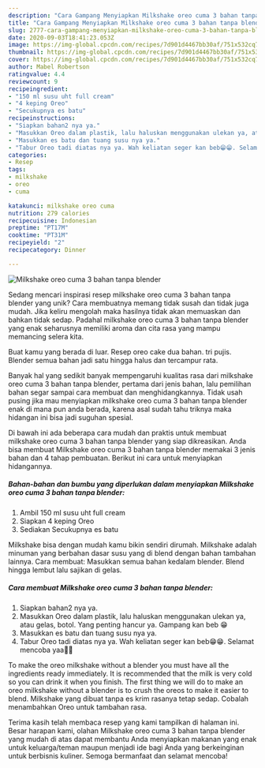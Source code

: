```yaml
---
description: "Cara Gampang Menyiapkan Milkshake oreo cuma 3 bahan tanpa blender yang Enak Banget"
title: "Cara Gampang Menyiapkan Milkshake oreo cuma 3 bahan tanpa blender yang Enak Banget"
slug: 2777-cara-gampang-menyiapkan-milkshake-oreo-cuma-3-bahan-tanpa-blender-yang-enak-banget
date: 2020-09-03T18:41:23.053Z
image: https://img-global.cpcdn.com/recipes/7d901d4467bb30af/751x532cq70/milkshake-oreo-cuma-3-bahan-tanpa-blender-foto-resep-utama.jpg
thumbnail: https://img-global.cpcdn.com/recipes/7d901d4467bb30af/751x532cq70/milkshake-oreo-cuma-3-bahan-tanpa-blender-foto-resep-utama.jpg
cover: https://img-global.cpcdn.com/recipes/7d901d4467bb30af/751x532cq70/milkshake-oreo-cuma-3-bahan-tanpa-blender-foto-resep-utama.jpg
author: Mabel Robertson
ratingvalue: 4.4
reviewcount: 9
recipeingredient:
- "150 ml susu uht full cream"
- "4 keping Oreo"
- "Secukupnya es batu"
recipeinstructions:
- "Siapkan bahan2 nya ya."
- "Masukkan Oreo dalam plastik, lalu haluskan menggunakan ulekan ya, atau gelas, botol. Yang penting hancur ya. Gampang kan beb 😁"
- "Masukkan es batu dan tuang susu nya ya."
- "Tabur Oreo tadi diatas nya ya. Wah keliatan seger kan beb😁😁. Selamat mencoba yaa💞💞"
categories:
- Resep
tags:
- milkshake
- oreo
- cuma

katakunci: milkshake oreo cuma 
nutrition: 279 calories
recipecuisine: Indonesian
preptime: "PT17M"
cooktime: "PT31M"
recipeyield: "2"
recipecategory: Dinner

---
```



![Milkshake oreo cuma 3 bahan tanpa blender](https://img-global.cpcdn.com/recipes/7d901d4467bb30af/751x532cq70/milkshake-oreo-cuma-3-bahan-tanpa-blender-foto-resep-utama.jpg)

Sedang mencari inspirasi resep milkshake oreo cuma 3 bahan tanpa blender yang unik? Cara membuatnya memang tidak susah dan tidak juga mudah. Jika keliru mengolah maka hasilnya tidak akan memuaskan dan bahkan tidak sedap. Padahal milkshake oreo cuma 3 bahan tanpa blender yang enak seharusnya memiliki aroma dan cita rasa yang mampu memancing selera kita.

Buat kamu yang berada di luar. Resep oreo cake dua bahan. tri pujis. Blender semua bahan jadi satu hingga halus dan tercampur rata.

Banyak hal yang sedikit banyak mempengaruhi kualitas rasa dari milkshake oreo cuma 3 bahan tanpa blender, pertama dari jenis bahan, lalu pemilihan bahan segar sampai cara membuat dan menghidangkannya. Tidak usah pusing jika mau menyiapkan milkshake oreo cuma 3 bahan tanpa blender enak di mana pun anda berada, karena asal sudah tahu triknya maka hidangan ini bisa jadi suguhan spesial.


Di bawah ini ada beberapa cara mudah dan praktis untuk membuat milkshake oreo cuma 3 bahan tanpa blender yang siap dikreasikan. Anda bisa membuat Milkshake oreo cuma 3 bahan tanpa blender memakai 3 jenis bahan dan 4 tahap pembuatan. Berikut ini cara untuk menyiapkan hidangannya.

<!--inarticleads1-->

##### Bahan-bahan dan bumbu yang diperlukan dalam menyiapkan Milkshake oreo cuma 3 bahan tanpa blender:

1. Ambil 150 ml susu uht full cream
1. Siapkan 4 keping Oreo
1. Sediakan Secukupnya es batu


Milkshake bisa dengan mudah kamu bikin sendiri dirumah. Milkshake adalah minuman yang berbahan dasar susu yang di blend dengan bahan tambahan lainnya. Cara membuat: Masukkan semua bahan kedalam blender. Blend hingga lembut lalu sajikan di gelas. 

<!--inarticleads2-->

##### Cara membuat Milkshake oreo cuma 3 bahan tanpa blender:

1. Siapkan bahan2 nya ya.
1. Masukkan Oreo dalam plastik, lalu haluskan menggunakan ulekan ya, atau gelas, botol. Yang penting hancur ya. Gampang kan beb 😁
1. Masukkan es batu dan tuang susu nya ya.
1. Tabur Oreo tadi diatas nya ya. Wah keliatan seger kan beb😁😁. Selamat mencoba yaa💞💞


To make the oreo milkshake without a blender you must have all the ingredients ready immediately. It is recommended that the milk is very cold so you can drink it when you finish. The first thing we will do to make an oreo milkshake without a blender is to crush the oreos to make it easier to blend. Milkshake yang dibuat tanpa es krim rasanya tetap sedap. Cobalah menambahkan Oreo untuk tambahan rasa. 

Terima kasih telah membaca resep yang kami tampilkan di halaman ini. Besar harapan kami, olahan Milkshake oreo cuma 3 bahan tanpa blender yang mudah di atas dapat membantu Anda menyiapkan makanan yang enak untuk keluarga/teman maupun menjadi ide bagi Anda yang berkeinginan untuk berbisnis kuliner. Semoga bermanfaat dan selamat mencoba!

